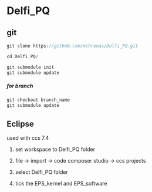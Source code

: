 # Delfi_PQ

## git

``` C
git clone https://github.com/nchronas/Delfi_PQ.git

cd Delfi_PQ/

git submodule init
git submodule update
```

##### for branch

``` C
git checkout branch_name
git submodule update
```

## Eclipse

used with ccs 7.4

1. set workspace to Delfi_PQ folder

2. file -> import -> code composer studio -> ccs projects

3. select Delfi_PQ folder

4. tick the EPS_kernel and EPS_software
